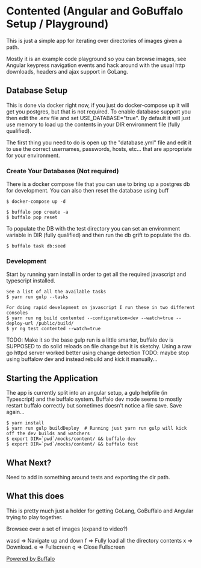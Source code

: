 # Contented (Angular and GoBuffalo Setup / Playground)

This is just a simple app for iterating over directories of images given a path.

Mostly it is an example code playground so you can browse images, see Angular keypress navigation events and hack around
with the usual http downloads, headers and ajax support in GoLang.

## Database Setup

This is done via docker right now, if you just do docker-compose up it will get you postgres, but that is not required.
To enable database support you then edit the .env file and set USE_DATABASE="true".  By default it will just use memory
to load up the contents in your DIR environment file (fully qualified).

The first thing you need to do is open up the "database.yml" file and edit it to use the correct usernames, passwords, hosts, etc... that are appropriate for your environment.

### Create Your Databases (Not required)

There is a docker compose file that you can use to bring up a postgres db for development.  You can also then reset the database using buff

    $ docker-compose up -d

	$ buffalo pop create -a
    $ buffalo pop reset

To populate the DB with the test directory you can set an environment variable in DIR (fully qualified) and then
run the db grift to populate the db.

    $ buffalo task db:seed


###  Development
Start by running yarn install in order to get all the required javascript and typescript installed.

    See a list of all the available tasks
    $ yarn run gulp --tasks 

    For doing rapid development on javascript I run these in two different consoles
    $ yarn run ng build contented --configuration=dev --watch=true --deploy-url /public/build/
    $ yr ng test contented --watch=true

TODO: Make it so the base gulp run is a little smarter, buffalo dev is SUPPOSED to do solid reloads on file
change but it is sketchy.  Using a raw go httpd server worked better using change detection 
TODO: maybe stop using buffalow dev and instead rebuild and kick it manually...

## Starting the Application

The app is currently split into an angular setup, a gulp helpfile (in Typescript) and the buffalo system.  Buffalo dev
mode seems to mostly restart buffalo correctly but sometimes doesn't notice a file save.  Save again...

    $ yarn install
    $ yarn run gulp buildDeploy  # Running just yarn run gulp will kick off the dev builds and watchers
	$ export DIR=`pwd`/mocks/content/ && buffalo dev
	$ export DIR=`pwd`/mocks/content/ && buffalo test

## What Next?

Need to add in something around tests and exporting the dir path.

## What this does

This is pretty much just a holder for getting GoLang, GoBuffalo and Angular trying to play together.

Browsee over a set of images (expand to video?)

wasd => Navigate up and down
f => Fully load all the directory contents
x => Download. 
e => Fullscreen
q => Close Fullscreen

[Powered by Buffalo](http://gobuffalo.io)
